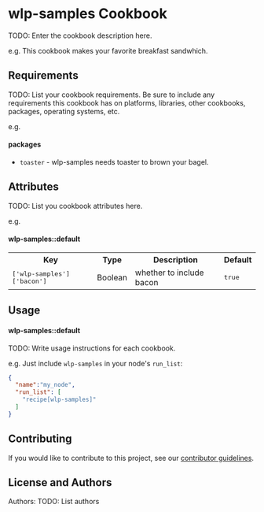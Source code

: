 wlp-samples Cookbook
====================
TODO: Enter the cookbook description here.

e.g.
This cookbook makes your favorite breakfast sandwhich.

Requirements
------------
TODO: List your cookbook requirements. Be sure to include any requirements this cookbook has on platforms, libraries, other cookbooks, packages, operating systems, etc.

e.g.
#### packages
- `toaster` - wlp-samples needs toaster to brown your bagel.

Attributes
----------
TODO: List you cookbook attributes here.

e.g.
#### wlp-samples::default
<table>
  <tr>
    <th>Key</th>
    <th>Type</th>
    <th>Description</th>
    <th>Default</th>
  </tr>
  <tr>
    <td><tt>['wlp-samples']['bacon']</tt></td>
    <td>Boolean</td>
    <td>whether to include bacon</td>
    <td><tt>true</tt></td>
  </tr>
</table>

Usage
-----
#### wlp-samples::default
TODO: Write usage instructions for each cookbook.

e.g.
Just include `wlp-samples` in your node's `run_list`:

```json
{
  "name":"my_node",
  "run_list": [
    "recipe[wlp-samples]"
  ]
}
```

Contributing
------------
If you would like to contribute to this project, see our [contributor guidelines](https://github.com/WASdev/wasdev.github.io/blob/master/CONTRIBUTING.md).

License and Authors
-------------------
Authors: TODO: List authors
